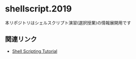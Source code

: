 # shellscript.2019

本リポジトリはシェルスクリプト演習(選択授業)の情報展開用です

## 関連リンク

- [Shell Scripting Tutorial](https://www.shellscript.sh/index.html)